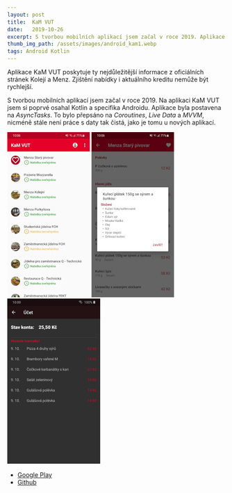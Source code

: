 ```yaml
---
layout: post
title:  KaM VUT
date:   2019-10-26
excerpt: S tvorbou mobilních aplikací jsem začal v roce 2019. Aplikace KaM VUT poskytuje ty nejdůležitější informace z oficiálních stránek Kolejí a Menz.
thumb_img_path: /assets/images/android_kam1.webp
tags: Android Kotlin
---
```


Aplikace KaM VUT poskytuje ty nejdůležitější informace z oficiálních stránek Kolejí a Menz. Zjištění nabídky i aktuálního kreditu nemůže být rychlejší.

S tvorbou mobilních aplikací jsem začal v roce 2019. Na aplikaci KaM VUT jsem si poprvé osahal Kotlin a specifika Androidu. Aplikace byla postavena na *AsyncTasks*. To bylo přepsáno na *Coroutines*, *Live Data* a *MVVM*, nicméně stále není práce s daty tak čistá, jako je tomu u nových aplikací.

![KaM VUT main screen](/assets/images/android_kam1.webp)
![KaM VUT menu](/assets/images/android_kam2.webp)
![KaM VUT account balance](/assets/images/android_kam3.webp)

 - [Google Play](https://play.google.com/store/apps/details?id=com.kudlav.kam)
 - [Github](https://github.com/kudlav/kam-vutbr)
